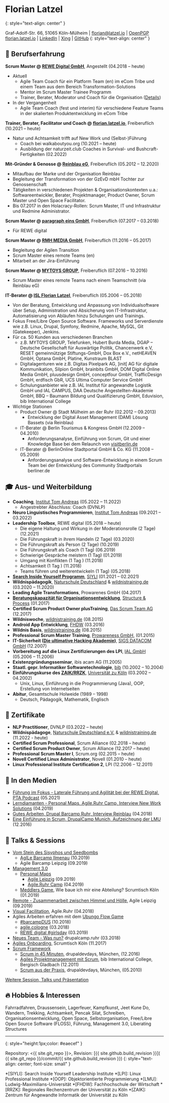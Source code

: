 # Florian Latzel
{: style="text-align: center" }

Graf-Adolf-Str. 66, 51065 Köln-Mülheim |
[florian@latzel.io](mailto:florian@latzel.io) | [OpenPGP](https://keys.openpgp.org/search?q=3F9F644542DD63E82165D376F4F62999C3BA4866)   
[florian.latzel.io](https://florian.latzel.io) | 
[LinkedIn](https://de.linkedin.com/in/florianlatzel/de) | 
[Xing](https://www.xing.com/profile/Florian_Latzel) |
[GitHub](https://github.com/fl3a) 
{: style="text-align: center" }

## 🧪 Berufserfahrung

**Scrum Master @ [REWE Digital GmbH](https://www.rewe-digital.com/)**, 
Angestellt (04.2018 – heute)

- Aktuell
  - Agile Team Coach für ein Platform Team (en) im eCom Tribe 
und einem Team aus dem Bereich Transformation-Solutions 
  - Mentor im Scrum Master Trainee Programm
  - Trainer, Berater, Moderator und Coach für die Organisation 
([Details](https://github.com/fl3a/florian.latzel.io/blob/portfolio/referenzen.md))
- In der Vergangenheit
  -  Agile Team Coach (fest und interim) für verschiedene 
Feature Teams in der skalierten Produktentwicklung im eCom Tribe 

**Trainer, Berater, Facilitator und Coach @ [florian.latzel.io](
https://florian.latzel.io)**, 
Freiberuflich (10.2021 – heute)

- Natur und Achtsamkeit trifft auf New Work und (Selbst-)Führung 
  - Coach bei walkaboutyou.org (10.2021 – heute)
  - Ausbildung der naturzeit.club Coaches in Survival- und Bushcraft-Fertigkeiten (02.2022)

**Mit-Gründer & Genosse @ [Reinblau eG](https://reinblau.coop/)**, 
Freiberuflich (05.2012 – 12.2020)

- Mitaufbau der Marke und der Organisation Reinblau
- Begleitung der Transformation von der GzEvD mbH Tochter zur Genossenschaft
- Tätigkeiten in verschiedenen Projekten & Organisationskontexten u.a.: 
Softwareentwickler, Berater, Projektmanager, Product Owner, 
Scrum Master und Open Space Facilitator.
- Bis 07.2017 in den Holacracy-Rollen: 
Scrum Master, IT und Infrastruktur und Redmine Administrator.

**Scrum Master @ [paragraph eins GmbH](https://www.paragraph1.de/)**, 
Freiberuflich (07.2017 – 03.2018)

- Für REWE digital
    
**Scrum Master @ [RMH MEDIA GmbH](https://www.rmh-media.com/)**, 
Freiberuflich (11.2016 – 05.2017)

- Begleitung der Agilen Transition
- Scrum Master eines remote Teams (en)
- Mitarbeit an der Jira-Einführung
    
**Scrum Master @ [MYTOYS GROUP](https://mytoysgroup.jobs/)**, 
Freiberuflich (07.2016 – 10.2016)

- Scrum Master eines remote Teams nach einem Teamschnitt (via Reinblau eG)

**IT-Berater @ [ISL Florian Latzel](
https://web.archive.org/web/20190119112329/https://is-loesungen.de/)**, 
Freiberuflich (05.2006 – 05.2018)

- Von der Beratung, Entwicklung und Anpassung von Individualsoftware 
über Setup, Administration und Absicherung von IT-Infrastruktur, Automatisierung von Abläufen 
hinzu Schulungen und Trainings. 
- Fokus Free/Libre Open Source Software. Frameworks und Serverdienste wie z.B. 
Linux, Drupal, Symfony, Redmine, Apache, MySQL, Git (Gatekeeper), Jenkins. 
- Für ca. 50 Kunden aus verschiedenen Branchen
  - z.B. MYTOYS GROUP, Telefunken, Hubert Burda Media, 
    DGAP – Deutsche Gesellschaft für Auswärtige Politik, Chancenwerk e.V, 
    RESET gemeinnützige Stiftungs-GmbH, Dox Box e.V., netHEAVEN GmbH, 
    Optana GmbH, Platine, Kunstraum BLAST
  - Digitalagenturen wie z.B. Digitas Pixelpark AG, 
    ]init[ AG für digitale Kommunikation, Silpion GmbH, brainbits GmbH, 
    DOM Digital Online Media GmbH, pluusdesign GmbH, conceptfour GmbH, 
    TrafficDesign GmbH, erdfisch GbR, UCS Ultima Computer Service GmbH
  - Schulungsanbieter wie z.B. IAL Institut für angewandte Logistik GmbH und IAL CAMPUS, 
    DAA Deutsche Angestellten-Akademie GmbH, BBQ – Baumann Bildung und Qualifizierung GmbH, 
    Eduvision, bib International College
- Wichtige Stationen
  - Product Owner @ Stadt Mülheim an der Ruhr (02.2012 – 09.2013)
    - Entwicklung der Digital Asset Management (DAM) Lösung Bassets (via Reinblau)
  - IT-Berater @ Berlin Tourismus & Kongress GmbH (12.2009 – 04.2010)
    - Anforderungsanalyse, Einführung von Scrum, Git und einer Knowledge Base 
      bei dem Relaunch von [visitberlin.de](https://visitberlin.com)
  - IT-Berater @ BerlinOnline Stadtportal GmbH & Co. KG (11.2008 – 05.2009)
    - Anforderungsanalyse und Software-Entwicklung in einem Scrum Team 
      bei der Entwicklung des Community Stadtportals berliner.de

## 🎓 Aus- und Weiterbildung

- **Coaching**, 
[Institut Tom Andreas](https://www.tomandreas.de/) 
(05.2022 – 11.2022)
  - Angestrebter Abschluss: Coach (DVNLP)
- **Neuro Linguistisches Programmieren**, 
[Institut Tom Andreas](https://www.tomandreas.de/) (09.2021 – 03.2022)
- **Leadership Toolbox**, 
REWE digital (05.2018 – heute)  
  - Die eigene Haltung und Wirkung in der Moderationsrolle (2 Tage) (12.2021)
  - Die Führungskraft in ihrem Handeln (2 Tage) (03.2020)
  - Die Führungskraft als Person (2 Tage) (10.2019)
  - Die Führungskraft als Coach (1 Tag) (06.2019)
  - Schwierige Gespräche meistern (1 Tag) (01.2019)
  - Umgang mit Konflikten (1 Tag ) (11.2018)
  - Achtsamkeit (1 Tag ) (11.2018)
  - Teams führen und weiterentwickeln (1 Tag) (05.2018)
- [**Search Inside Yourself Programm**](https://siyli.org/search-inside-yourself/), 
[SIYLI](https://siyli.org/) (01.2021 – 02.2021)
- **Wildnispädagogik**, 
[Naturschule Deutschland](https://www.naturschule.de/) 
& [wildnistraining.de](https://www.wildnistraining.de/) (03.2020 – 11.2020)
- **Leading Agile Transformations**, 
Prowarenes GmbH (04.2017)
- [**Beratungskapazität für Organisationsentwicklung**](
https://www.xing.com/events/beratungskapazitat-organisationsentwicklung-1760671), 
[Structure & Process](http://structureprocess.com/de/) (01.2017)
- **Certified Scrum Product Owner plusTraining**, 
[Das Scrum Team AG](https://www.dasscrumteam.com/de) (12.2017)
- **Wildniswoche**, 
[wildnistraining.de](https://www.wildnistraining.de/) (08.2015)
- **Android App Entwicklung**, 
[FHDW](https://www.fhdw.de/) (03.2016)
- **Wildnis Basis**, 
[wildnistraining.de](https://www.wildnistraining.de/) (08.2015)
- **Professional Scrum Master Training**,
[Prowareness GmbH](
https://web.archive.org/web/20141024140709/http://prowareness.de/training/scrum-master-training/),
(01.2015)
- **IT-Sicherheit ([Die ultimative Hacking Akademie](
https://web.archive.org/web/20071011070950/http://www.sigs-datacom.de/sd/seminare/evt_seminar_show.htm?&TABLE=sd_product&PID=860))**, 
[SIGS DATACOM GmbH](https://www.sigs-datacom.de/) (12.2007)
- **Vorbereitung auf die Linux Zertifizierungen des LPI**, 
[IAL GmbH](https://www.ial.de/) (05.2006 – 11.2006) 
- **Existenzgründungsseminar**, 
ibis acam AG (11.2005)
- **Staatl. gepr. Informatiker Softwaretechnologie**, 
[bib](https://www.bib.de/) (10.2002 – 10.2004)
- **Einführungskurse des [ZAIK/RRZK](https://rrzk.uni-koeln.de/)**, 
[Universität zu Köln](https://www.uni-koeln.de/) (03.2002 – 04.2002)
  - Unix, Linux, Einführung in die Programmierung (Java), OOP, Erstellung von Internetseiten
- **Abitur**, 
Gesamtschule Holweide (1989 – 1998)
  - Deutsch, Pädagogik, Mathematik, Englisch

## 📃 Zertifikate

- **NLP Practitioner**, DVNLP (03.2022 – heute)
- **Wildnispädagoge**, [Naturschule Deutschland e.V.](https://www.naturschule.de/)
& [wildnistraining.de](https://www.wildnistraining.de/) (11.2022 - heute)
- **Certified Scrum Professional**, Scrum Alliance (02.2018 – heute)
- **Certified Scrum Product Owner**, Scrum Alliance (12.2017 – heute)
- **Professional Scrum Master I**, Scrum.org (02.2015 – heute)
- **Novell Certified Linux Administrator**, Novell (01.2010 – heute)
- **Linux Professional Institute Certification 2**, LPI (12.2006 – 12.2011)

## 📡 In den Medien 
 
- [Führung im Fokus - Laterale Führung und Agilität bei der REWE Digital, PTA Podcast]( 
  https://www.pta-team.com/podcast-episode-8-laterale-fuehrung-agilitaet-rewedigital) (05.2021) 
- [Lerndiamanten - Personal Maps, Agile.Ruhr Camp, Interview New Work Solutions]( 
  https://www.youtube.com/watch?v=n0DS7hRQChk) (04.2019)
- [Gutes Arbeiten, Drupal Barcamp Ruhr, Interview Reinblau]( 
  https://www.youtube.com/watch?v=hCUHM7tSOHI) (04.2018)
- [Eine Einführung in Scrum, DrupalCamp Munich, Aufzeichnung der LMU]( 
  https://videoonline.edu.lmu.de/de/node/9207) (12.2016)

## 🎤 Talks & Sessions

- [Vom Stein des Sisyphos und Seedbombs](
  https://florian.latzel.io/2019/09/22/rueckblick-auf-das-4-agile-leipzig-barcamp.html#von-stein-des-sisyphos-und-seedbombs)
  - [AgILe Barcamp Ilmenau](
    https://www.eventbrite.de/e/agile-barcamp-2019-powered-by-rewe-digital-und-proagilede-tickets-71353192319#) (10.2019)
  - Agile Barcamp Leipzig (09.2019) 
- [Management 3.0](https://florian.latzel.io/tags/management-3-0/)
  - [Personal Maps](https://florian.latzel.io/tags/personal-maps/) 
    - [Agile Leipzig](/2019/09/22/rueckblick-auf-das-4-agile-leipzig-barcamp.html#personal-maps) (09.2019)
    - [Agile.Ruhr Camp](https://florian.latzel.io/2019/04/22/agile-ruhr-hattrick.html#personal-maps) (04.2019)
  - [Meddlers Game](https://management30.com/practice/meddlers/),
     Wie baue ich mir eine Abteilung? Scrumtisch Köln (01.2019)
- [Remote - Zusammenarbeit zwischen Himmel und Hölle](
 https://florian.latzel.io/2019/09/22/rueckblick-auf-das-4-agile-leipzig-barcamp.html#remote), Agile Leipzig (09.2019)
- [Visual Facilitation](
  https://twitter.com/OliverMonneke/status/987689762105458688), Agile.Ruhr (04.2018)
- Agiles Arbeiten erfahren mit dem 
[Ubungo Flow Game](https://www.teamworkblog.de/2016/10/das-ubongo-flow-game.html) 
  - [#barcampDUS](
    https://twitter.com/ebru_sen82/status/1053261964003172352) (10.2018)
  - [agile.cologne](
    https://twitter.com/OliverMonneke/status/972101582144921600) (03.2018)
  - [REWE digital #girlsday](
    https://twitter.com/RicardaKlein/status/1111344524553527301) (03.2019)
- [Neues Team - Was nun?](
  https://florian.latzel.io/neues-team-was-nun.html) drupalcamp.ruhr (03.2018)
- [Agiles Onboarding](
  https://twitter.com/fl3a/status/930894977533607936), Scrumtisch Köln (11.2017) 
- [Scrum Framework](https://florian.latzel.io/tags/scrum/index.html)
  - [Scrum in 45 Minuten](
    https://florian.latzel.io/scrum-45-minuten-drupalcamp-muenchen-2016.html), 
    drupaldevdays, München, (12.2016)
  - [Agiles Projektmanagement mit Scrum](
    https://de.slideshare.net/fl3a/scrum-ausderpraxisbib),
    bib International College, 
    Bergisch Gladbach (12.2011)
  - [Scrum aus der Praxis](
    https://florian.latzel.io/2010/05/12/scrum-aus-der-praxis-drupaldevdays-2010.html), 
    drupaldevdays, München, (05.2010)

[Weitere Session, Talks und Präsentation](
https://florian.latzel.io/tags/session/index.html)

## 🔥 Hobbies & Interessen

Fahrradfahren, Draussensein, Lagerfeuer, Kampfkunst, Jeet Kune Do,  Wandern, 
Trekking, Achtsamkeit, Pencak Silat, Schreiben, Organisationsentwicklung, 
Open Space, Selbstorganisation, Free/Libre Open Source Software (FLOSS), Führung, 
Management 3.0, Liberating Structures

---
{: style="height:1px;color: #eaecef" }

Repository: <{{ site.git_repo }}>, Revision: [{{ site.github.build_revision }}](
{{ site.git_repo }}/commit/{{ site.github.build_revision }})
{: style="text-align: center; font-size: small" }

*[SIYLI]: Search Inside Yourself Leadership Institute
*[LPI]: Linux Professional Institute
*[OOP]: Objektorientierte Programmierung
*[LMU]: Ludwig-Maximilians-Universität
*[FHDW]: Fachhochschule der Wirtschaft
*[RRZK]: Regionales Rechenzentrum der Universität zu Köln
*[ZAIK]: Zentrum für Angewandte Informatik der Universität zu Köln 
